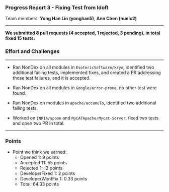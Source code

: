 ### Progress Report 3 - Fixing Test from Idoft
Team members: __Yong Han Lin (yonghan5)__, __Ann Chen (hueic2)__
___

**We submitted 8 pull requests (4 accepted, 1 rejected, 3 pending), in total fixed 15 tests.**

### Effort and Challenges
___
- Ran NonDex on all modules in ```EsotericSoftware/kryo```, identified two additional failing tests, implemented fixes, and created a PR addressing those test failures, and it is accepted. 
- Ran NonDex on all modules in ```Google/error-prone```, no other test were found.
- Ran NonDex on modules in ```apache/accumulo```, identified two additional failing tests. 

- Worked on ```INRIA/spoon``` and ```MyCATApache/Mycat-Server```, fixed two tests and open two PR in total.

---
### Points
- Point we think we earned:
  - Opened 1: 9 points
  - Accepted 11: 55 points
  - Rejected 1: -2 points
  - DeveloperFixed 1: 2 points
  - DeveloperWontFix 1: 0.33 points
  - Total: 64.33 points
